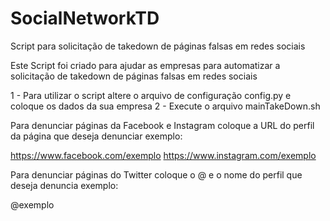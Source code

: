 # SocialNetworkTD
Script para solicitação de takedown de páginas falsas em redes sociais

Este Script foi criado para ajudar as empresas para automatizar a solicitação de takedown de páginas falsas em redes sociais

1 - Para utilizar o script altere o arquivo de configuração config.py e coloque os dados da sua empresa
2 - Execute o arquivo mainTakeDown.sh

Para denunciar páginas da Facebook e Instagram coloque a URL do perfil da página que deseja denunciar exemplo:

https://www.facebook.com/exemplo
https://www.instagram.com/exemplo

Para denunciar páginas do Twitter coloque o @ e o nome do perfil que deseja denuncia exemplo:

@exemplo
